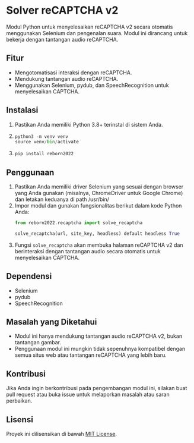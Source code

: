# Solver reCAPTCHA v2

Modul Python untuk menyelesaikan reCAPTCHA v2 secara otomatis menggunakan Selenium dan pengenalan suara. Modul ini dirancang untuk bekerja dengan tantangan audio reCAPTCHA.

## Fitur
- Mengotomatisasi interaksi dengan reCAPTCHA.
- Mendukung tantangan audio reCAPTCHA.
- Menggunakan Selenium, pydub, dan SpeechRecognition untuk menyelesaikan CAPTCHA.

## Instalasi
1. Pastikan Anda memiliki Python 3.8+ terinstal di sistem Anda.
2. ```python
   python3 -m venv venv
   source venv/bin/activate
   ```
3. ```python
   pip install reborn2022
   ```    

## Penggunaan
1. Pastikan Anda memiliki driver Selenium yang sesuai dengan browser yang Anda gunakan (misalnya, ChromeDriver untuk Google Chrome) dan letakan keduanya di path /usr/bin/
2. Impor modul dan gunakan fungsionalitas berikut dalam kode Python Anda:
   ```python
   from reborn2022.recaptcha import solve_recaptcha

   solve_recaptcha(url, site_key, headless) default headless True
   ```
3. Fungsi `solve_recaptcha` akan membuka halaman reCAPTCHA v2 dan berinteraksi dengan tantangan audio secara otomatis untuk menyelesaikan CAPTCHA.

## Dependensi
- Selenium
- pydub
- SpeechRecognition

## Masalah yang Diketahui
- Modul ini hanya mendukung tantangan audio reCAPTCHA v2, bukan tantangan gambar.
- Penggunaan modul ini mungkin tidak sepenuhnya kompatibel dengan semua situs web atau tantangan reCAPTCHA yang lebih baru.

## Kontribusi
Jika Anda ingin berkontribusi pada pengembangan modul ini, silakan buat pull request atau buka issue untuk melaporkan masalah atau saran perbaikan.

## Lisensi
Proyek ini dilisensikan di bawah [MIT License](LICENSE).

